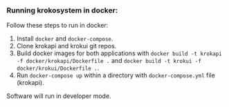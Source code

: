 
### Running krokosystem in docker:

Follow these steps to run in docker:

1) Install `docker` and `docker-compose`.
2) Clone krokapi and krokui git repos.
3) Build docker images for both applications with `docker build -t krokapi -f docker/krokapi/Dockerfile .` and `docker build -t krokui -f docker/krokui/Dockerfile .`.
4) Run `docker-compose up` within a directory with `docker-compose.yml` file (krokapi).

Software will run in developer mode.
